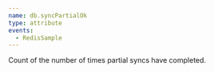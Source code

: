 ```yaml
---
name: db.syncPartialOk
type: attribute
events:
  - RedisSample
---
```


Count of the number of times partial syncs have completed.